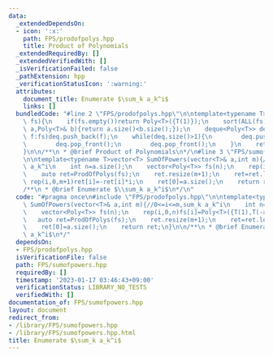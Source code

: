 ```yaml
---
data:
  _extendedDependsOn:
  - icon: ':x:'
    path: FPS/prodofpolys.hpp
    title: Product of Polynomials
  _extendedRequiredBy: []
  _extendedVerifiedWith: []
  _isVerificationFailed: false
  _pathExtension: hpp
  _verificationStatusIcon: ':warning:'
  attributes:
    document_title: Enumerate $\sum_k a_k^i$
    links: []
  bundledCode: "#line 2 \"FPS/prodofpolys.hpp\"\n\ntemplate<typename T>Poly<T> ProdOfPolys(vector<Poly<T>>&\
    \ fs){\n    if(fs.empty())return Poly<T>({T(1)});\n    sort(ALL(fs),[&](Poly<T>&\
    \ a,Poly<T>& b){return a.size()<b.size();});\n    deque<Poly<T>> deq;\n    for(auto&\
    \ f:fs)deq.push_back(f);\n    while(deq.size()>1){\n        deq.push_back(deq[0]*deq[1]);\n\
    \        deq.pop_front();\n        deq.pop_front();\n    }\n    return deq[0];\n\
    }\n\n/**\n * @brief Product of Polynomials\n*/\n#line 3 \"FPS/sumofpowers.hpp\"\
    \n\ntemplate<typename T>vector<T> SumOfPowers(vector<T>& a,int m){//0<=i<=m,sum_k\
    \ a_k^i\n    int n=a.size();\n    vector<Poly<T>> fs(n);\n    rep(i,0,n)fs[i]=Poly<T>({T(1),T(-a[i])});\n\
    \    auto ret=ProdOfPolys(fs);\n    ret.resize(m+1);\n    ret=ret.log();\n   \
    \ rep(i,0,m+1)ret[i]=-ret[i]*i;\n    ret[0]=a.size();\n    return ret;\n}\n\n\
    /**\n * @brief Enumerate $\\sum_k a_k^i$\n*/\n"
  code: "#pragma once\n#include \"FPS/prodofpolys.hpp\"\n\ntemplate<typename T>vector<T>\
    \ SumOfPowers(vector<T>& a,int m){//0<=i<=m,sum_k a_k^i\n    int n=a.size();\n\
    \    vector<Poly<T>> fs(n);\n    rep(i,0,n)fs[i]=Poly<T>({T(1),T(-a[i])});\n \
    \   auto ret=ProdOfPolys(fs);\n    ret.resize(m+1);\n    ret=ret.log();\n    rep(i,0,m+1)ret[i]=-ret[i]*i;\n\
    \    ret[0]=a.size();\n    return ret;\n}\n\n/**\n * @brief Enumerate $\\sum_k\
    \ a_k^i$\n*/"
  dependsOn:
  - FPS/prodofpolys.hpp
  isVerificationFile: false
  path: FPS/sumofpowers.hpp
  requiredBy: []
  timestamp: '2023-01-17 03:46:43+09:00'
  verificationStatus: LIBRARY_NO_TESTS
  verifiedWith: []
documentation_of: FPS/sumofpowers.hpp
layout: document
redirect_from:
- /library/FPS/sumofpowers.hpp
- /library/FPS/sumofpowers.hpp.html
title: Enumerate $\sum_k a_k^i$
---
```

